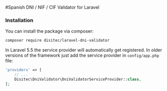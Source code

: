 #Spanish DNI / NIF / CIF Validator for Laravel

### Installation

You can install the package via composer:

```bash
composer require disitec/laravel-dni-validator
```

In Laravel 5.5 the service provider will automatically get registered. In older versions of the framework just add the service provider in `config/app.php` file:

```php
'providers' => [
    // ...
    Disitec\DniValidator\DniValidatorServiceProvider::class,
];
```
